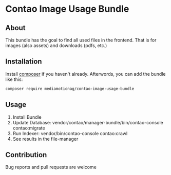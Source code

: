 # Contao Image Usage Bundle

## About
This bundle has the goal to find all used files in the frontend.
That is for images (also assets) and downloads (pdfs, etc.)

## Installation
Install [composer](https://getcomposer.org) if you haven't already.
Afterwords, you can add the bundle like this:
```sh
composer require mediamotionag/contao-image-usage-bundle
```

## Usage
1. Install Bundle
2. Update Database: vendor/contao/manager-bundle/bin/contao-console contao:migrate
3. Run Indexer: vendor/bin/contao-console contao:crawl
2. See results in the file-manager

## Contribution
Bug reports and pull requests are welcome
